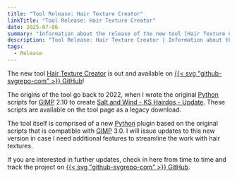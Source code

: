 ```yaml
---
title: "Tool Release: Hair Texture Creator"
linkTitle: "Tool Release: Hair Texture Creator"
date: 2025-07-06
summary: "Information about the release of the new tool [Hair Texture Creator](/tools/hair-texture-creator)."
description: "Tool Release: Hair Texture Creator | Information about the release of the new tool 'Hair Texture Creator'."
tags:
  - Release
---
```


The new tool [Hair Texture Creator](/tools/hair-texture-creator) is out and available on [{{< svg "github-svgrepo-com" >}} GitHub](https://github.com/dovaya/hair-texture-creator)!

The origins of the tool go back to 2022, when I wrote the original [Python](/technologies/python) scripts for [GIMP](/technologies/gimp) 2.10 to create [Salt and Wind - KS Hairdos - Update](/mods/salt-and-wind). These scripts are available on the tool page as a legacy download.

The tool itself is comprised of a new [Python](/technologies/python) plugin based on the original scripts that is compatible with [GIMP](/technologies/gimp) 3.0. I will issue updates to this new version in case I need additional features to streamline the work with hair textures.

If you are interested in further updates, check in here from time to time and track the project on [{{< svg "github-svgrepo-com" >}} GitHub](https://github.com/dovaya/hair-texture-creator).
